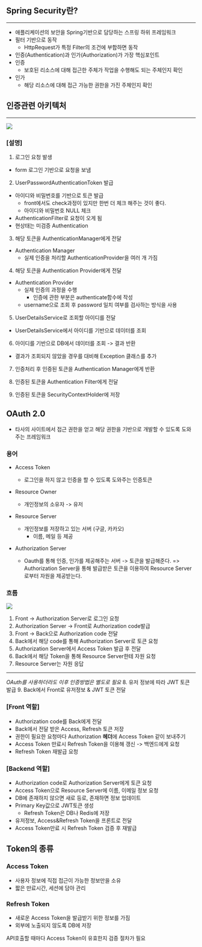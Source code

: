 ## Spring Security란?
---
- 애플리케이션의 보안을 Spring기반으로 담당하는 스프링 하위 프레임워크
- 필터 기반으로 동작
   - HttpRequest가 특정 Filter의 조건에 부합하면 동작
- 인증(Authentication)과 인가(Authorization)가 가장 핵심포인트
- 인증
   - 보호된 리소스에 대해 접근한 주체가 작업을 수행해도 되는 주체인지 확인
- 인가
   - 해당 리소스에 대해 접근 가능한 권한을 가진 주체인지 확인



## 인증관련 아키텍처
---
![](https://velog.velcdn.com/images/sophia5460/post/ae1ab90c-5641-46eb-b323-1fb11f7215ef/image.png)

### [설명]
1. 로그인 요청 발생
- form 로그인 기반으로 요청을 보냄

2. UserPasswordAuthenticationToken 발급
- 아이디와 비밀번호를 기반으로 토큰 발급
     - front에서도 check과정이 있지만 한번 더 체크 해주는 것이 좋다.
     - 아이디와 비밀번호 NULL 체크
- AuthenticationFilter로 요청이 오게 됨
- 현상태는 미검증 Authentication
    	
3. 해당 토큰을 AuthenticationManager에게 전달
- Authentication Manager
     - 실제 인증을 처리할 AuthenticationProvider을 여러 개 가짐

4. 해당 토큰을 Authentication Provider에게 전달
- Authentication Provider
     - 실제 인증의 과정을 수행
       - 인증에 관한 부분은 authenticate함수에 작성
     - username으로 조회 후 password 일치 여부를 검사하는 방식을 사용
     
5. UserDetailsService로 조회할 아이디를 전달
- UserDetailsService에서 아이디를 기반으로 데이터를 조회

6. 아이디를 기반으로 DB에서 데이터를 조회 -> 결과 반환
- 결과가 조회되지 않았을 경우를 대비해 Exception 클래스를 추가

7. 인증처리 후 인증된 토큰을 Authentication Manager에게 반환

8. 인증된 토큰을 Authentication Filter에게 전달

9. 인증된 토큰을 SecurityContextHolder에 저장


## OAuth 2.0
- 타사의 사이트에서 접근 권한을 얻고 해당 권한을 기반으로 개발할 수 있도록 도와주는 프레임워크
### 용어
- Access Token
  - 로그인을 하지 않고 인증을 할 수 있도록 도와주는 인증토큰
  
- Resource Owner
  - 개인정보의 소유자 -> 유저
  
- Resource Server
  - 개인정보를 저장하고 있는 서버 (구글, 카카오)
    - 이름, 메일 등 제공
    
- Authorization Server
  - Oauth를 통해 인증, 인가를 제공해주는 서버 -> 토큰을 발급해준다.
=> Authorization Server을 통해 발급받은 토큰을 이용하여 Resource Server로부터 자원을 제공받는다.

### 흐름
![](https://velog.velcdn.com/images/sophia5460/post/d0c4b0f4-2676-4de3-92c0-252857668003/image.png)
1. Front -> Authorization Server로 로그인 요청
2. Authorization Server -> Front로 Authorization code발급
3. Front -> Back으로 Authorization code 전달
4. Back에서 해당 code를 통해 Authorization Server로 토큰 요청
5. Authorization Server에서 Access Token 발급 후 전달
6. Back에서 해당 Token을 통해 Resource Server한테 자원 요청
7. Resource Server는 자원 응답
--- 
*OAuth를 사용하더라도 이후 인증방법은 별도로 필요*
8. 유저 정보에 따라 JWT 토큰 발급
9. Back에서 Front로 유저정보 & JWT 토큰 전달
  
### [Front 역할]
- Authorization code를 Back에게 전달
- Back에서 전달 받은 Access, Refresh 토큰 저장
- 권한이 필요한 요청마다 Authorization **헤더**에 Access Token 같이 보내주기
- Access Token 만료시 Refresh Token을 이용해 갱신 -> 백엔드에게 요청
- Refresh Token 재발급 요청

### [Backend 역할]
- Authorization code로 Authorization Server에게 토큰 요청
- Access Token으로 Resource Server에 이름, 이메일 정보 요청
- DB에 존재하지 않으면 새로 등로, 존재하면 정보 업데이트
- Primary Key값으로 JWT토큰 생성
    - Refresh Token은 DB나 Redis에 저장
- 유저정보, Access&Refresh Token을 프론트로 전달
- Access Token만료 시 Refresh Token 검증 후 재발급

## Token의 종류
### Access Token
- 사용자 정보에 직접 접근이 가능한 정보만을 소유
- 짧은 만료시간, 세션에 담아 관리

### Refresh Token
- 새로운 Access Token을 발급받기 위한 정보를 가짐
- 외부에 노출되지 않도록 DB에 저장
  
  
  
  
  
  
API호출할 때마다 Access Token이 유효한지 검증 절차가 필요